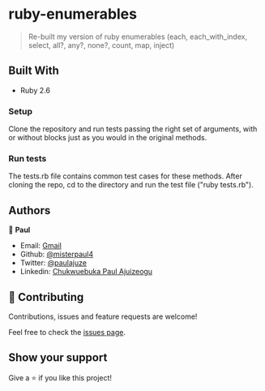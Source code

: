 # ruby-enumerables

> Re-built my version of ruby enumerables (each, each_with_index, select, all?, any?, none?, count, map, inject)

## Built With

- Ruby 2.6

### Setup
Clone the repository and run tests passing the right set of arguments, with or without blocks just as you would in the original methods.

### Run tests
The tests.rb file contains common test cases for these methods. After cloning the repo, cd to the directory and run the test file ("ruby tests.rb").

## Authors

👤 **Paul**

- Email: [Gmail](ajuzepaul@gmail.com)
- Github: [@misterpaul4](https://github.com/misterpaul4)
- Twitter: [@paulajuze](https://twitter.com/paulajuze)
- Linkedin: [Chukwuebuka Paul Ajuizeogu](https://www.linkedin.com/in/chukwuebuka-paul-ajuizeogu/)

## 🤝 Contributing

Contributions, issues and feature requests are welcome!

Feel free to check the [issues page](issues/).

## Show your support

Give a ⭐️ if you like this project!
